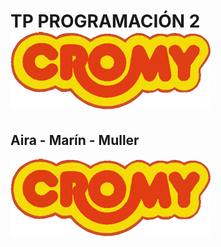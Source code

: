 # TP PROGRAMACIÓN 2 ![alt text][logo]

[logo]: https://github.com/NicoMalta/analisisnumerico/blob/master/logo.png
                                                                                                                            






## Aira - Marín - Muller                                                                                                                    
 
![alt text][logo]

[logo]: https://github.com/maximarin/ProgramacionII/blob/master/post-cover-microsoft-visual-studio.jpg                                                                                                                         
